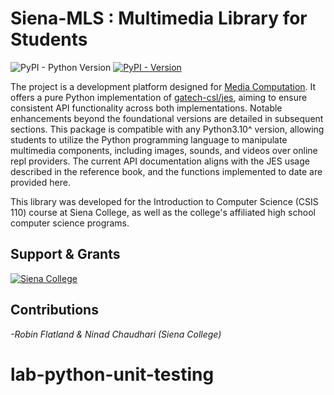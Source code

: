 # Siena-MLS : Multimedia Library for Students

![PyPI - Python Version](https://img.shields.io/pypi/pyversions/siena-mls)
[![PyPI - Version](https://img.shields.io/pypi/v/siena-mls)
](https://pypi.org/project/siena-mls/)

The project is a development platform designed for [Media Computation](http://web.eecs.umich.edu/~mjguz/mediacomp/mediaComp-teach/). It offers a pure Python implementation of [gatech-csl/jes](https://github.com/gatech-csl/jes), aiming to ensure consistent API functionality across both implementations. Notable enhancements beyond the foundational versions are detailed in subsequent sections. This package is compatible with any Python3.10^ version, allowing students to utilize the Python programming language to manipulate multimedia components, including images, sounds, and videos over online repl providers. The current API documentation aligns with the JES usage described in the reference book, and the functions implemented to date are provided here.

This library was developed for the Introduction to Computer Science (CSIS 110) course at Siena College, as well as the college's affiliated high school computer science programs.

## Support & Grants

[![Siena College](https://badgen.net/static/Supported%20By/Siena%20College?color=006747)](https://siena.edu)

## Contributions

_-Robin Flatland & Ninad Chaudhari (Siena College)_
# lab-python-unit-testing
